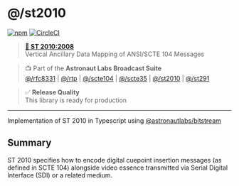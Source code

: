 # @/st2010

[![npm](https://img.shields.io/npm/v/@astronautlabs/st2010)](https://npmjs.com/package/@astronautlabs/st2010)
[![CircleCI](https://circleci.com/gh/astronautlabs/st2010.svg?style=svg)](https://circleci.com/gh/astronautlabs/st2010)

> **[📜 ST 2010:2008](https://ieeexplore.ieee.org/document/7291860)**  
> Vertical Ancillary Data Mapping of ANSI/SCTE 104 Messages

> 📺 Part of the **Astronaut Labs Broadcast Suite**  
> [@/rfc8331](https://github.com/astronautlabs/rfc8331) |
> [@/rtp](https://github.com/astronautlabs/rtp) |
> [@/scte104](https://github.com/astronautlabs/scte104) | 
> [@/scte35](https://github.com/astronautlabs/scte35) | 
> [@/st2010](https://github.com/astronautlabs/st2010) | 
> [@/st291](https://github.com/astronautlabs/st291)

> ✅ **Release Quality**  
> This library is ready for production

---

Implementation of ST 2010 in Typescript using [@astronautlabs/bitstream](https://github.com/astronautlabs/bitstream)

## Summary

ST 2010 specifies how to encode digital cuepoint insertion messages (as defined in SCTE 104) alongside video essence transmitted via Serial Digital Interface (SDI) or a related medium.